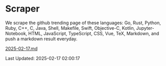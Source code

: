 # Scraper

We scrape the github trending page of these languages: Go, Rust, Python, Ruby, C++, C, Java, Shell, Makefile, Swift, Objective-C, Kotlin, Jupyter-Notebook, HTML, JavaScript, TypeScript, CSS, Vue, TeX, Markdown, and push a markdown result everyday.

[2025-02-17.md](https://github.com/cumthxy/github-trending-backup/blob/master/2025-02-17.md)

Last Updated: 2025-02-17 02:00:17